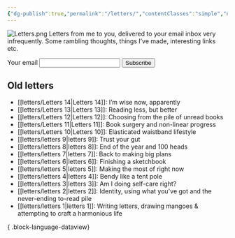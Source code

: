 ```yaml
---
{"dg-publish":true,"permalink":"/letters/","contentClasses":"simple","noteIcon":""}
---
```



![Letters.png](/img/user/assets/Letters.png)
Letters from me to you, delivered to your email inbox very infrequently. Some rambling thoughts, things I’ve made, interesting links etc.

<form action="https://buttondown.email/api/emails/embed-subscribe/Teresa" method="post" target="popupwindow" onsubmit="window.open('https://buttondown.email/Teresa', 'popupwindow')" class="embeddable-buttondown-form">
<label for="bd-email">Your email</label>
<input type="email" name="email" id="bd-email" />
<input type="submit" value="Subscribe" class="btn" />
</form>

## Old letters
- [[letters/Letters 14\|Letters 14]]: I’m wise now, apparently
- [[letters/Letters 13\|Letters 13]]: Reading less, but better
- [[letters/Letters 12\|Letters 12]]: Choosing from the pile of unread books
- [[letters/Letters 11\|Letters 11]]: Book surgery and non-linear progress
- [[letters/Letters 10\|Letters 10]]: Elasticated waistband lifestyle
- [[letters/letters 9\|letters 9]]: Trust your gut
- [[letters/letters 8\|letters 8]]: End of the year and 100 heads
- [[letters/letters 7\|letters 7]]: Back to making big plans
- [[letters/letters 6\|letters 6]]: Finishing a sketchbook
- [[letters/letters 5\|letters 5]]: Making the most of right now
- [[letters/letters 4\|letters 4]]: Bendy like a tent pole
- [[letters/letters 3\|letters 3]]: Am I doing self-care right?
- [[letters/letters 2\|letters 2]]: Identity, using what you've got and the never-ending to-read pile
- [[letters/letters 1\|letters 1]]: Writing letters, drawing mangoes & attempting to craft a harmonious life

{ .block-language-dataview}